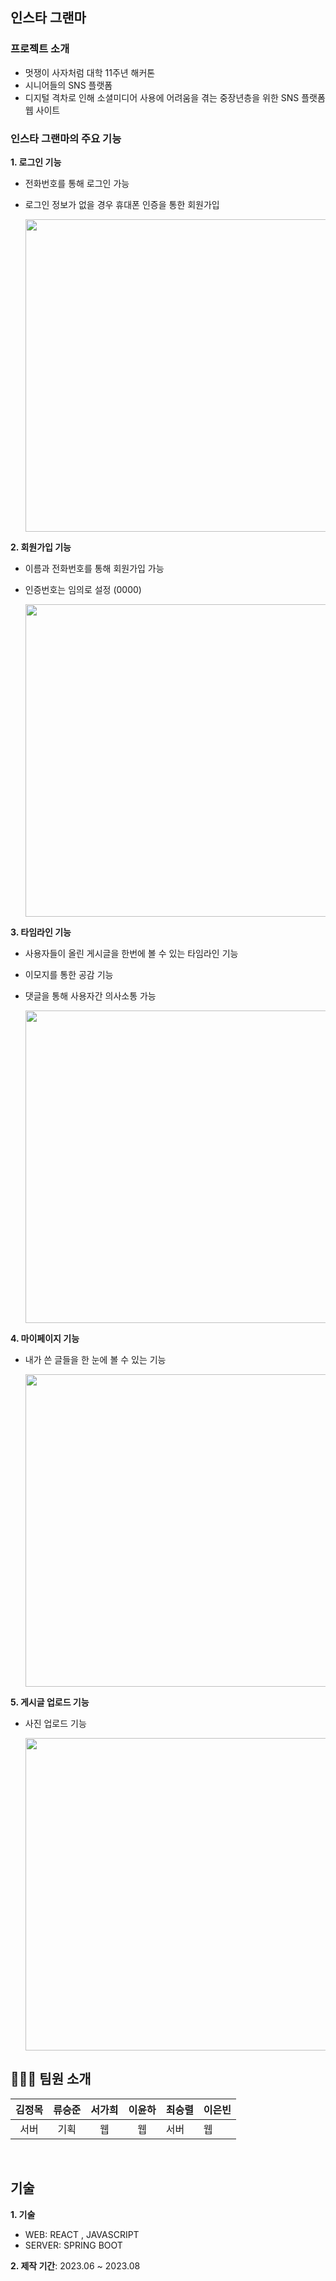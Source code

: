 ## 인스타 그랜마

### 프로젝트 소개

- 멋쟁이 사자처럼 대학 11주년 해커톤
- 시니어들의 SNS 플랫폼
- 디지털 격차로 인해 소셜미디어 사용에 어려움을 겪는 중장년층을 위한 SNS 플랫폼 웹 사이트

### **인스타 그랜마의 주요 기능**

**1. 로그인 기능**

- 전화번호를 통해 로그인 가능
- 로그인 정보가 없을 경우 휴대폰 인증을 통한 회원가입

  <img src="https://github.com/seokahi/insta_grandma/assets/73926393/3609eb51-da76-4779-acc0-66f1fee9ddbc" width=500 height=500/>

**2. 회원가입 기능**

- 이름과 전화번호를 통해 회원가입 가능
- 인증번호는 임의로 설정 (0000)

  <img src="https://github.com/seokahi/insta_grandma/assets/73926393/e72ac18e-2304-424c-b54a-00c338bd5b40" width=500 height=500 />

**3. 타임라인 기능**

- 사용자들이 올린 게시글을 한번에 볼 수 있는 타임라인 기능
- 이모지를 통한 공감 기능
- 댓글을 통해 사용자간 의사소통 가능

  <img src="https://github.com/seokahi/insta_grandma/assets/73926393/2c96e390-c378-466a-9322-4b8edc2e98af" width=500 height=500/>

**4. 마이페이지 기능**

- 내가 쓴 글들을 한 눈에 볼 수 있는 기능

  <img src="https://github.com/seokahi/insta_grandma/assets/73926393/8ea2673f-ee7c-4d56-9fc4-a9d38e4fb147" width=500 height=500/>

**5. 게시글 업로드 기능**

- 사진 업로드 기능

  <img src="https://github.com/seokahi/insta_grandma/assets/73926393/2362f96f-5418-40e9-a20d-5dffafef6c6c" width=500 height=500/>

## 👨🏻‍💻 팀원 소개

| 김정목 | 류승준 | 서가희 | 이윤하 | 최승렬 | 이은빈 |
| :----: | :----: | :----: | :----: | ------ | ------ |
|  서버  |  기획  |   웹   |   웹   | 서버   | 웹     |

<br>

## 기술

**1. 기술**

- WEB: REACT , JAVASCRIPT
- SERVER: SPRING BOOT
  <br>

**2. 제작 기간**: 2023.06 ~ 2023.08

<br>
